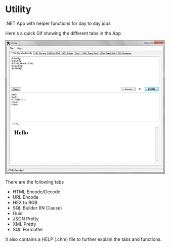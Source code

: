 # Utility
.NET App with helper functions for day to day jobs

Here's a quick Gif showing the different tabs in the App

![Utility](Utility.gif "Utility")

There are the following tabs 
* HTML Encode/Decode 
* URL Encode 
* HEX to RGB 
* SQL Builder (IN Clause)
* Guid 
* JSON Pretty
* XML Pretty
* SQL Formatter

It also contains a HELP (.chm) file to further explain the tabs and functions.
